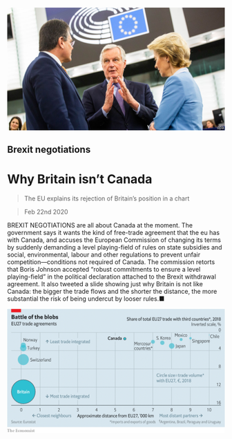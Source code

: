 ![](./images/20200222_BRP503.jpg)

## Brexit negotiations

# Why Britain isn’t Canada

> The EU explains its rejection of Britain’s position in a chart

> Feb 22nd 2020

BREXIT NEGOTIATIONS are all about Canada at the moment. The government says it wants the kind of free-trade agreement that the eu has with Canada, and accuses the European Commission of changing its terms by suddenly demanding a level playing-field of rules on state subsidies and social, environmental, labour and other regulations to prevent unfair competition—conditions not required of Canada. The commission retorts that Boris Johnson accepted “robust commitments to ensure a level playing-field” in the political declaration attached to the Brexit withdrawal agreement. It also tweeted a slide showing just why Britain is not like Canada: the bigger the trade flows and the shorter the distance, the more substantial the risk of being undercut by looser rules.■

![](./images/20200222_BRC968_0.png)